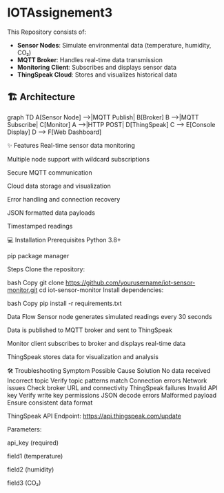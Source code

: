 # IOTAssignement3

This Repository consists of:
- **Sensor Nodes**: Simulate environmental data (temperature, humidity, CO₂)
- **MQTT Broker**: Handles real-time data transmission
- **Monitoring Client**: Subscribes and displays sensor data
- **ThingSpeak Cloud**: Stores and visualizes historical data

## 🏗 Architecture


graph TD
    A[Sensor Node] -->|MQTT Publish| B[Broker]
    B -->|MQTT Subscribe| C[Monitor]
    A -->|HTTP POST| D[ThingSpeak]
    C --> E[Console Display]
    D --> F[Web Dashboard]

✨ Features
Real-time sensor data monitoring

Multiple node support with wildcard subscriptions

Secure MQTT communication

Cloud data storage and visualization

Error handling and connection recovery

JSON formatted data payloads

Timestamped readings

💻 Installation
Prerequisites
Python 3.8+

pip package manager

Steps
Clone the repository:

bash
Copy
git clone https://github.com/yourusername/iot-sensor-monitor.git
cd iot-sensor-monitor
Install dependencies:

bash
Copy
pip install -r requirements.txt


Data Flow
Sensor node generates simulated readings every 30 seconds

Data is published to MQTT broker and sent to ThingSpeak

Monitor client subscribes to broker and displays real-time data

ThingSpeak stores data for visualization and analysis

🛠 Troubleshooting
Symptom	Possible Cause	Solution
No data received	Incorrect topic	Verify topic patterns match
Connection errors	Network issues	Check broker URL and connectivity
ThingSpeak failures	Invalid API key	Verify write key permissions
JSON decode errors	Malformed payload	Ensure consistent data format


ThingSpeak API
Endpoint: https://api.thingspeak.com/update

Parameters:

api_key (required)

field1 (temperature)

field2 (humidity)

field3 (CO₂)
